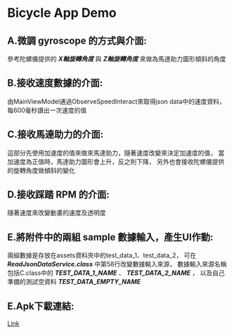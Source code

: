 # Bicycle App Demo

## A.微調 gyroscope 的方式與介面:

  參考陀螺儀提供的 ***X軸旋轉角度*** 與 ***Z軸旋轉角度*** 來做為馬達助力圖形傾斜的角度

## B.接收速度數據的介面:

  由MainViewModel通過ObserveSpeedInteract來取得json data中的速度資料，
  每600毫秒讀出一次速度的值

## C.接收馬達助力的介面:

  這部分先使用加速度的值來做來馬達助力，隨著速度改變來決定加速度的值，
  當加速度為正值時，馬達助力圖形會上升，反之則下降，
  另外也會接收陀螺儀提供的旋轉角度做傾斜的變化

## D.接收踩踏 RPM 的介面:

  隨著速度來改變動畫的速度及透明度

## E.將附件中的兩組 sample 數據輸入，產生UI作動:

  兩組數據是存放在assets資料夾中的test_data_1、test_data_2，
  可在 ***ReadJsonDataService.class*** 中第58行改變數據輸入來源，
  數據輸入來源名稱包括C.class中的 ***TEST_DATA_1_NAME*** 、 ***TEST_DATA_2_NAME*** ，
  以及自己準備的測試空資料 ***TEST_DATA_EMPTY_NAME***

## E.Apk下載連結:
[Link](https://drive.google.com/file/d/147g3yp4u2XRqTcGnDPmrOkXK89P7nZuE/view?usp=sharing)
